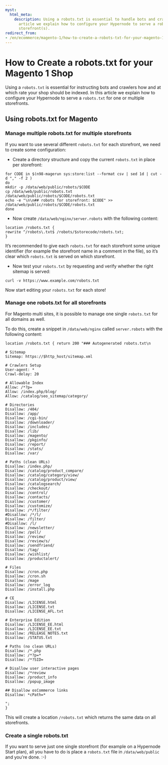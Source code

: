 ```yaml
---
myst:
  html_meta:
    description: Using a robots.txt is essential to handle bots and crawlers. In this
      article we explain how to configure your Hypernode to serve a robots.txt for
      storefront(s).
redirect_from:
- /en/ecommerce/magento-1/how-to-create-a-robots-txt-for-your-magento-1-shop/
---
```


<!-- source: https://support.hypernode.com/en/ecommerce/magento-1/how-to-create-a-robots-txt-for-your-magento-1-shop/ -->

# How to Create a robots.txt for your Magento 1 Shop

Using a `robots.txt` is essential for instructing bots and crawlers how and at which rate your shop should be indexed. In this article we explain how to configure your Hypernode to serve a `robots.txt` for one or multiple storefronts.

## Using robots.txt for Magento

### Manage multiple robots.txt for multiple storefronts

If you want to use several different `robots.txt` for each storefront, we need to create some configuration:

- Create a directory structure and copy the current `robots.txt` in place per storefront:

```nginx
for CODE in $(n98-magerun sys:store:list --format csv | sed 1d | cut -d "," -f 2 )
do
mkdir -p /data/web/public/robots/$CODE
cp /data/web/public/robots.txt /data/web/public/robots/$CODE/robots.txt
echo -e "\n\n## robots for storefront: $CODE" >> /data/web/public/robots/$CODE/robots.txt
done
```

- Now create `/data/web/nginx/server.robots` with the following content:

```nginx
location /robots.txt {
rewrite ^/robots\.txt$ /robots/$storecode/robots.txt;
}
```

It’s recommended to give each `robots.txt` for each storefront some unique identifier (for example the storefront name in a comment in the file), so it’s clear which `robots.txt` is served on which storefront.

- Now test your `robots.txt` by requesting and verify whether the right sitemap is served:

```nginx
curl -v https://www.example.com/robots.txt
```

Now start editing your `robots.txt` for each store!

### Manage one robots.txt for all storefronts

For Magento multi sites, it is possible to manage one single `robots.txt` for all domains as well.

To do this, create a snippet in `/data/web/nginx` called `server.robots` with the following content:

```
location /robots.txt { return 200 "### Autogenerated robots.txt\n

# Sitemap
Sitemap: https://$http_host/sitemap.xml

# Crawlers Setup
User-agent: *
Crawl-delay: 20

# Allowable Index
Allow: /*?p=
Allow: /index.php/blog/
Allow: /catalog/seo_sitemap/category/

# Directories
Disallow: /404/
Disallow: /app/
Disallow: /cgi-bin/
Disallow: /downloader/
Disallow: /includes/
Disallow: /lib/
Disallow: /magento/
Disallow: /pkginfo/
Disallow: /report/
Disallow: /stats/
Disallow: /var/

# Paths (clean URLs)
Disallow: /index.php/
Disallow: /catalog/product_compare/
Disallow: /catalog/category/view/
Disallow: /catalog/product/view/
Disallow: /catalogsearch/
Disallow: /checkout/
Disallow: /control/
Disallow: /contacts/
Disallow: /customer/
Disallow: /customize/
Disallow: /*/filter/
#Disallow: /*/l/
Disallow: /filter/
#Disallow: /l/
Disallow: /newsletter/
Disallow: /poll/
Disallow: /review/
Disallow: /review/s/
Disallow: /sendfriend/
Disallow: /tag/
Disallow: /wishlist/
Disallow: /productalert/

# Files
Disallow: /cron.php
Disallow: /cron.sh
Disallow: /mage
Disallow: /error_log
Disallow: /install.php

# CE
Disallow: /LICENSE.html
Disallow: /LICENSE.txt
Disallow: /LICENSE_AFL.txt

# Enterprise Edition
Disallow: /LICENSE_EE.html
Disallow: /LICENSE_EE.txt
Disallow: /RELEASE_NOTES.txt
Disallow: /STATUS.txt

# Paths (no clean URLs)
Disallow: /*.php
Disallow: /*?p=*
Disallow: /*?SID=

# Disallow user interactive pages
Disallow: /*review
Disallow: /product_info
Disallow: /popup_image

## Disallow osCommerce links
Disallow: *cPath=*

";
}
```

This will create a location `/robots.txt` which returns the same data on all storefronts.

### Create a single robots.txt

If you want to serve just one single storefront (for example on a Hypernode Start plan), all you have to do is place a `robots.txt` file in `/data/web/public` and you're done. :-)
